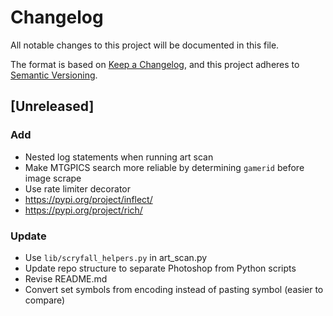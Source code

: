 # Changelog

All notable changes to this project will be documented in this file.

The format is based on [Keep a Changelog](https://keepachangelog.com/en/1.1.0/),
and this project adheres to [Semantic Versioning](https://semver.org/spec/v2.0.0.html).

## [Unreleased]

### Add

* Nested log statements when running art scan
* Make MTGPICS search more reliable by determining `gamerid` before image scrape
* Use rate limiter decorator
* https://pypi.org/project/inflect/
* https://pypi.org/project/rich/

### Update

* Use `lib/scryfall_helpers.py` in art_scan.py
* Update repo structure to separate Photoshop from Python scripts
* Revise README.md
* Convert set symbols from encoding instead of pasting symbol (easier to compare)
